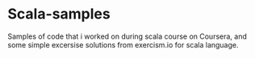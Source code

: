 # Scala-samples
  Samples of code that i worked on during scala course on Coursera, and some simple excersise solutions from    exercism.io for scala language.
